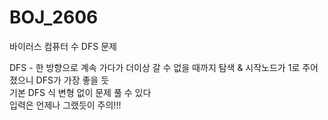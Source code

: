# BOJ_2606
바이러스 컴퓨터 수 DFS 문제

DFS - 한 방향으로 계속 가다가 더이상 갈 수 없을 때까지 탐색 & 시작노드가 1로 주어졌으니 DFS가 가장 좋을 듯<br/>
기본 DFS 식 변형 없이 문제 풀 수 있다<br/>
입력은 언제나 그랬듯이 주의!!!
